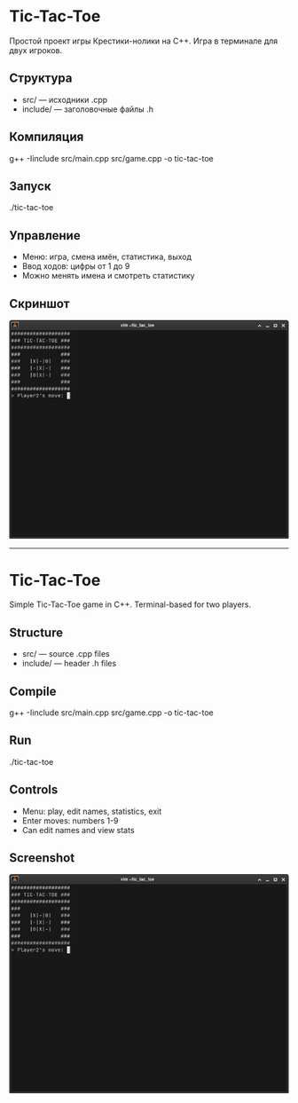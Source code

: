 # Tic-Tac-Toe

Простой проект игры Крестики-нолики на C++. Игра в терминале для двух игроков.

## Структура

- src/ — исходники .cpp  
- include/ — заголовочные файлы .h

## Компиляция

g++ -Iinclude src/main.cpp src/game.cpp -o tic-tac-toe

## Запуск

./tic-tac-toe

## Управление

- Меню: игра, смена имён, статистика, выход  
- Ввод ходов: цифры от 1 до 9  
- Можно менять имена и смотреть статистику

## Скриншот

![Игра](images/Screenshot_2025-06-18_22-37-52.png)

---

# Tic-Tac-Toe

Simple Tic-Tac-Toe game in C++. Terminal-based for two players.

## Structure

- src/ — source .cpp files  
- include/ — header .h files

## Compile

g++ -Iinclude src/main.cpp src/game.cpp -o tic-tac-toe

## Run

./tic-tac-toe

## Controls

- Menu: play, edit names, statistics, exit  
- Enter moves: numbers 1-9  
- Can edit names and view stats

## Screenshot

![Game](images/Screenshot_2025-06-18_22-37-52.png)
